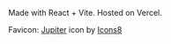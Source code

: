 Made with React + Vite. Hosted on Vercel.

Favicon:
<a target="_blank" href="https://icons8.com/icon/6mLGbJX2KHbK/jupiter">Jupiter</a> icon by <a target="_blank" href="https://icons8.com">Icons8</a>